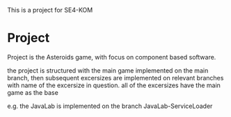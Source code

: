 This is a project for SE4-KOM

<h1>Project</h1>

Project is the Asteroids game, with focus on component based software.

the project is structured with the main game implemented on the main branch,
then subsequent excersizes are implemented on relevant branches with name of the excersize in question.
all of the excersizes have the main game as the base

e.g. the JavaLab is implemented on the branch JavaLab-ServiceLoader
